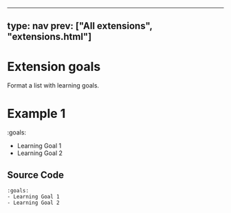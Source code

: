



---
type: nav
prev: ["All extensions", "extensions.html"]
---





# Extension goals

Format a list with learning goals.






# Example 1

:goals:
- Learning Goal 1
- Learning Goal 2






## Source Code

```
:goals:
- Learning Goal 1
- Learning Goal 2
```




